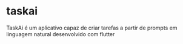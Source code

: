 # taskai
TaskAi é um aplicativo capaz de criar tarefas a partir de prompts em linguagem natural desenvolvido com flutter
